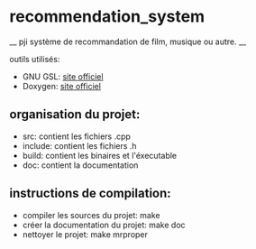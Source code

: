 # recommendation_system

__ pji système de recommandation de film, musique ou autre. __

outils utilisés:
* GNU GSL: [site officiel](http://www.gnu.org/software/gsl/)
* Doxygen: [site officiel](http://www.doxygen.org)

## organisation du projet:
* src: contient les fichiers .cpp
* include: contient les fichiers .h
* build: contient les binaires et l'éxecutable
* doc: contient la documentation

## instructions de compilation:
* compiler les sources du projet: make
* créer la documentation du projet: make doc
* nettoyer le projet: make mrproper

